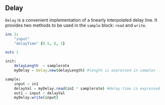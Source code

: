 ## Delay

`Delay` is a convenient implementation of a linearly interpolated delay line. It provides two methods to be used in the `sample` block: `read` and `write`.

```nim
ins 2:
    "input"
    "delayTime" {0.5, 0, 1}

outs 1

init:
    delayLength  = samplerate
    myDelay = Delay.new(delayLength) #length is expressed in samples

sample:
    input = in1
    delayVal = myDelay.read(in2 * samplerate) #delay time is expressed in samples
    out1 = input + delayVal
    myDelay.write(input)
```